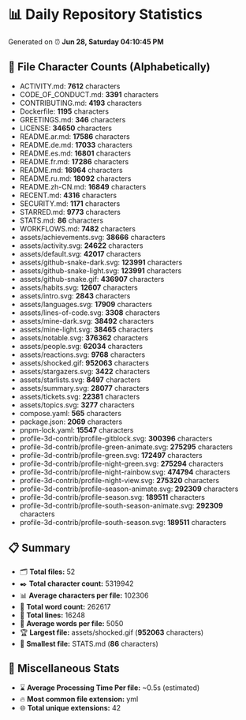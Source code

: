 # 📊 Daily Repository Statistics
Generated on ⏰ **Jun 28, Saturday 04:10:45 PM**

## 📂 File Character Counts (Alphabetically)
- ACTIVITY.md: **7612** characters
- CODE_OF_CONDUCT.md: **3391** characters
- CONTRIBUTING.md: **4193** characters
- Dockerfile: **1195** characters
- GREETINGS.md: **346** characters
- LICENSE: **34650** characters
- README.ar.md: **17586** characters
- README.de.md: **17033** characters
- README.es.md: **16801** characters
- README.fr.md: **17286** characters
- README.md: **16964** characters
- README.ru.md: **18092** characters
- README.zh-CN.md: **16849** characters
- RECENT.md: **4316** characters
- SECURITY.md: **1171** characters
- STARRED.md: **9773** characters
- STATS.md: **86** characters
- WORKFLOWS.md: **7482** characters
- assets/achievements.svg: **38666** characters
- assets/activity.svg: **24622** characters
- assets/default.svg: **42017** characters
- assets/github-snake-dark.svg: **123991** characters
- assets/github-snake-light.svg: **123991** characters
- assets/github-snake.gif: **436907** characters
- assets/habits.svg: **12607** characters
- assets/intro.svg: **2843** characters
- assets/languages.svg: **17909** characters
- assets/lines-of-code.svg: **3308** characters
- assets/mine-dark.svg: **38492** characters
- assets/mine-light.svg: **38465** characters
- assets/notable.svg: **376362** characters
- assets/people.svg: **62034** characters
- assets/reactions.svg: **9768** characters
- assets/shocked.gif: **952063** characters
- assets/stargazers.svg: **3422** characters
- assets/starlists.svg: **8497** characters
- assets/summary.svg: **28077** characters
- assets/tickets.svg: **22381** characters
- assets/topics.svg: **3277** characters
- compose.yaml: **565** characters
- package.json: **2069** characters
- pnpm-lock.yaml: **15547** characters
- profile-3d-contrib/profile-gitblock.svg: **300396** characters
- profile-3d-contrib/profile-green-animate.svg: **275295** characters
- profile-3d-contrib/profile-green.svg: **172497** characters
- profile-3d-contrib/profile-night-green.svg: **275294** characters
- profile-3d-contrib/profile-night-rainbow.svg: **474794** characters
- profile-3d-contrib/profile-night-view.svg: **275320** characters
- profile-3d-contrib/profile-season-animate.svg: **292309** characters
- profile-3d-contrib/profile-season.svg: **189511** characters
- profile-3d-contrib/profile-south-season-animate.svg: **292309** characters
- profile-3d-contrib/profile-south-season.svg: **189511** characters

## 📋 Summary
- 🗂️ **Total files:** 52
- ✒️ **Total character count:** 5319942
- 📊 **Average characters per file:** 102306
- 📝 **Total word count:** 262617
- 🧾 **Total lines:** 16248
- 📐 **Average words per file:** 5050
- 🏆 **Largest file:** assets/shocked.gif (**952063** characters)
- 🥉 **Smallest file:** STATS.md (**86** characters)

## 🌟 Miscellaneous Stats
- ⌛ **Average Processing Time Per file:** ~0.5s (estimated)
- 🔥 **Most common file extension:** yml
- 🌐 **Total unique extensions:** 42
